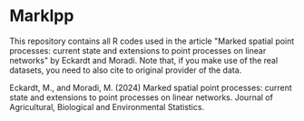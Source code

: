 # Marklpp
This repository contains all R codes used in the article "Marked spatial point processes: current state and extensions to point
processes on linear networks" by Eckardt and Moradi. Note that, if you make use of the real datasets, you need to also cite to original provider of the data.

Eckardt, M., and Moradi, M. (2024) Marked spatial point processes: current state and extensions to point processes on linear networks. Journal of Agricultural, Biological and Environmental Statistics.
